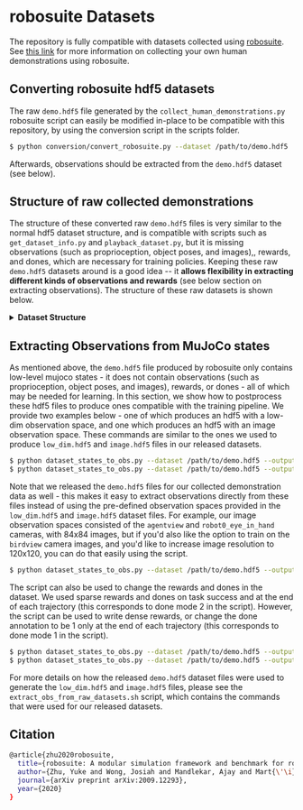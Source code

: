 # robosuite Datasets

The repository is fully compatible with datasets collected using [robosuite](https://robosuite.ai/). See [this link](https://robosuite.ai/docs/algorithms/demonstrations.html) for more information on collecting your own human demonstrations using robosuite. 

## Converting robosuite hdf5 datasets

The raw `demo.hdf5` file generated by the `collect_human_demonstrations.py` robosuite script can easily be modified in-place to be compatible with this repository, by using the conversion script in the scripts folder.

```sh
$ python conversion/convert_robosuite.py --dataset /path/to/demo.hdf5
```

Afterwards, observations should be extracted from the `demo.hdf5` dataset (see below).

## Structure of raw collected demonstrations

The structure of these converted raw `demo.hdf5` files is very similar to the normal hdf5 dataset structure, and is compatible with scripts such as `get_dataset_info.py` and `playback_dataset.py`, but it is missing observations (such as proprioception, object poses, and images),, rewards, and dones, which are necessary for training policies. Keeping these raw `demo.hdf5` datasets around is a good idea -- it **allows flexibility in extracting different kinds of observations and rewards** (see below section on extracting observations). The structure of these raw datasets is shown below.

<details>
  <summary><b>Dataset Structure</b></summary>
<p>

- `data` (group)

  - `total` (attribute) - number of state-action samples in the dataset

  - `env_args` (attribute) - a json string that contains metadata on the environment and relevant arguments used for collecting data

  - `demo_0` (group) - group for the first demonstration (every demonstration has a group)

    - `num_samples` (attribute) - the number of state-action samples in this trajectory
    - `model_file` (attribute) - the xml string corresponding to the MJCF MuJoCo model
    - `states` (dataset) - flattened raw MuJoCo states, ordered by time
    - `actions` (dataset) - environment actions, ordered by time

  - `demo_1` (group) - group for the second demonstration

    ...
</p>
</details>


## Extracting Observations from MuJoCo states

As mentioned above, the `demo.hdf5` file produced by robosuite only contains low-level mujoco states - it does not contain observations (such as proprioception, object poses, and images), rewards, or dones - all of which may be needed for learning. In this section, we show how to postprocess these hdf5 files to produce ones compatible with the training pipeline. We provide two examples below - one of which produces an hdf5 with a low-dim observation space, and one which produces an hdf5 with an image observation space. These commands are similar to the ones we used to produce `low_dim.hdf5` and `image.hdf5` files in our released datasets.

```sh
$ python dataset_states_to_obs.py --dataset /path/to/demo.hdf5 --output_name low_dim.hdf5 --done_mode 2
$ python dataset_states_to_obs.py --dataset /path/to/demo.hdf5 --output_name image.hdf5 --done_mode 2 --camera_names agentview robot0_eye_in_hand --camera_height 84 --camera_width 84
```

Note that we released the `demo.hdf5` files for our collected demonstration data as well - this makes it easy to extract observations directly from these files instead of using the pre-defined observation spaces provided in the `low_dim.hdf5` and `image.hdf5` dataset files. For example, our image observation spaces consisted of the `agentview` and `robot0_eye_in_hand` cameras, with 84x84 images, but if you'd also like the option to train on the `birdview` camera images, and you'd like to increase image resolution to 120x120, you can do that easily using the script.

```sh
$ python dataset_states_to_obs.py --dataset /path/to/demo.hdf5 --output_name custom_image.hdf5 --done_mode 2 --camera_names agentview robot0_eye_in_hand birdview --camera_height 120 --camera_width 120
```

The script can also be used to change the rewards and dones in the dataset. We used sparse rewards and dones on task success and at the end of each trajectory (this corresponds to done mode 2 in the script). However, the script can be used to write dense rewards, or change the done annotation to be 1 only at the end of each trajectory (this corresponds to done mode 1 in the script).

```sh
$ python dataset_states_to_obs.py --dataset /path/to/demo.hdf5 --output_name image_dense.hdf5 --done_mode 2 --dense --camera_names agentview robot0_eye_in_hand --camera_height 84 --camera_width 84
$ python dataset_states_to_obs.py --dataset /path/to/demo.hdf5 --output_name image_done_1.hdf5 --done_mode 1 --camera_names agentview robot0_eye_in_hand --camera_height 84 --camera_width 84
```

For more details on how the released `demo.hdf5` dataset files were used to generate the `low_dim.hdf5` and `image.hdf5` files, please see the `extract_obs_from_raw_datasets.sh` script, which contains the commands that were used for our released datasets.

## Citation
```sh
@article{zhu2020robosuite,
  title={robosuite: A modular simulation framework and benchmark for robot learning},
  author={Zhu, Yuke and Wong, Josiah and Mandlekar, Ajay and Mart{\'\i}n-Mart{\'\i}n, Roberto},
  journal={arXiv preprint arXiv:2009.12293},
  year={2020}
}
```